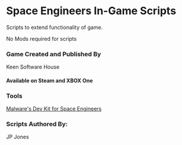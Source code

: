 # Space Engineers In-Game Scripts

Scripts to extend functionality of game.

No Mods required for scripts

### Game Created and Published By
 Keen Software House

#### Available on Steam and XBOX One

### Tools
[Malware's Dev Kit for Space Engineers](https://github.com/malware-dev/MDK-SE)

### Scripts Authored By:

JP Jones



